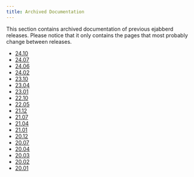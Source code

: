 ```yaml
---
title: Archived Documentation
---
```


This section contains archived documentation of previous ejabberd releases.
Please notice that it only contains the pages that most probably change between releases.

<!-- RELEASE_LIST -->
* [24.10](24.10/index.md)
* [24.07](24.07/index.md)
* [24.06](24.06/index.md)
* [24.02](24.02/index.md)
* [23.10](23.10/index.md)
* [23.04](23.04/index.md)
* [23.01](23.01/index.md)
* [22.10](22.10/index.md)
* [22.05](22.05/index.md)
* [21.12](21.12/index.md)
* [21.07](21.07/index.md)
* [21.04](21.04/index.md)
* [21.01](21.01/index.md)
* [20.12](20.12/index.md)
* [20.07](20.07/index.md)
* [20.04](20.04/index.md)
* [20.03](20.03/index.md)
* [20.02](20.02/index.md)
* [20.01](20.01/index.md)
